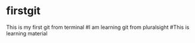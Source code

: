 # firstgit
This is my first git from terminal
#I am learning git from pluralsight
#This is learning material
